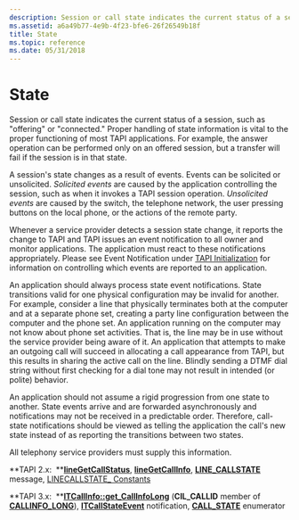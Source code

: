 ```yaml
---
description: Session or call state indicates the current status of a session, such as &\#0034;offering&\#0034; or &\#0034;connected.&\#0034; Proper handling of state information is vital to the proper functioning of most TAPI applications.
ms.assetid: a6a49b77-4e9b-4f23-bfe6-26f26549b18f
title: State
ms.topic: reference
ms.date: 05/31/2018
---
```


# State

Session or call state indicates the current status of a session, such as "offering" or "connected." Proper handling of state information is vital to the proper functioning of most TAPI applications. For example, the answer operation can be performed only on an offered session, but a transfer will fail if the session is in that state.

A session's state changes as a result of events. Events can be solicited or unsolicited. *Solicited events* are caused by the application controlling the session, such as when it invokes a TAPI session operation. *Unsolicited events* are caused by the switch, the telephone network, the user pressing buttons on the local phone, or the actions of the remote party.

Whenever a service provider detects a session state change, it reports the change to TAPI and TAPI issues an event notification to all owner and monitor applications. The application must react to these notifications appropriately. Please see Event Notification under [TAPI Initialization](tapi-initialization.md) for information on controlling which events are reported to an application.

An application should always process state event notifications. State transitions valid for one physical configuration may be invalid for another. For example, consider a line that physically terminates both at the computer and at a separate phone set, creating a party line configuration between the computer and the phone set. An application running on the computer may not know about phone set activities. That is, the line may be in use without the service provider being aware of it. An application that attempts to make an outgoing call will succeed in allocating a call appearance from TAPI, but this results in sharing the active call on the line. Blindly sending a DTMF dial string without first checking for a dial tone may not result in intended (or polite) behavior.

An application should not assume a rigid progression from one state to another. State events arrive and are forwarded asynchronously and notifications may not be received in a predictable order. Therefore, call-state notifications should be viewed as telling the application the call's new state instead of as reporting the transitions between two states.

All telephony service providers must supply this information.

**TAPI 2.x:  **[**lineGetCallStatus**](/windows/win32/api/tapi/nf-tapi-linegetcallstatus), [**lineGetCallInfo**](/windows/win32/api/tapi/nf-tapi-linegetcallinfo), [**LINE\_CALLSTATE**](./line-callstate.md) message, [LINECALLSTATE\_ Constants](./linecallstate--constants.md)

**TAPI 3.x:  **[**ITCallInfo::get\_CallInfoLong**](/windows/desktop/api/tapi3if/nf-tapi3if-itcallinfo-get_callinfolong) (**CIL\_CALLID** member of [**CALLINFO\_LONG**](/windows/desktop/api/Tapi3if/ne-tapi3if-callinfo_long)), [**ITCallStateEvent**](/windows/desktop/api/tapi3if/nn-tapi3if-itcallstateevent) notification, [**CALL\_STATE**](/windows/desktop/api/Tapi3if/ne-tapi3if-call_state) enumerator

 

 
